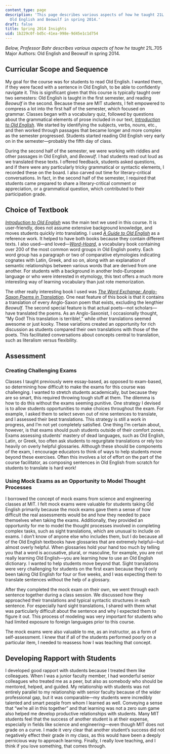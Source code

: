 ```yaml
---
content_type: page
description: 'This page describes various aspects of how he taught 21L.705 Major Authors:
  Old English and Beowulf in spring 2014.'
draft: false
title: Spring 2014 Insights
uid: 1b229c0f-bd5c-41ea-998e-9d45e1c1d754
---
```

*Below, Professor Bahr describes various aspects of how he taught* 21L.705 Major Authors: Old English and Beowulf in spring 2014.

## Curricular Scope and Sequence

My goal for the course was for students to read Old English. I wanted them, if they were faced with a sentence in Old English, to be able to confidently navigate it. This is significant given that this course is typically taught over two semesters: Old English is taught in the first semester, and reading *Beowulf* in the second. Because these are MIT students, I felt empowered to compress a lot into the first half of the semester, which focused on grammar. Classes began with a vocabulary quiz, followed by questions about the grammatical elements of prose included in our text, [*Introduction to Old English*](https://draft.ocw.mit.edu/courses/21l-601j-old-english-and-beowulf-spring-2023/pages/readings/). We started by identifying the subjects, verbs, nouns, etc., and then worked through passages that became longer and more complex as the semester progressed. Students started reading Old English very early on in the semester—probably the fifth day of class.

During the second half of the semester, we were working with riddles and other passages in Old English, and *Beowulf*. I had students read out loud as we translated these texts. I offered feedback, students asked questions, and if there were any particularly tricky grammatical or syntactic elements, I recorded these on the board. I also carved out time for literary-critical conversations. In fact, in the second half of the semester, I required that students came prepared to share a literary-critical comment or appreciation, or a grammatical question, which contributed to their participation grade.

## Choice of Textbook

[*Introduction to Old English*](https://draft.ocw.mit.edu/courses/21l-601j-old-english-and-beowulf-spring-2023/pages/readings/) was the main text we used in this course. It is user-friendly, does not assume extensive background knowledge, and moves students quickly into translating. I used [*A Guide to Old English*](https://draft.ocw.mit.edu/courses/21l-601j-old-english-and-beowulf-spring-2023/pages/readings/) as a reference work. It helped to have both books because they contain different texts. I also used—and loved—[*Word-Hoard*](https://draft.ocw.mit.edu/courses/21l-601j-old-english-and-beowulf-spring-2023/pages/readings/), a vocabulary book containing over 200 of the most common word groups in Old English poetry. Each word group has a paragraph or two of comparative etymologies indicating cognates with Latin, Greek, and so on, along with an explanation of semantic relationships between various words that are derived from one another. For students with a background in another Indo-European language or who were interested in etymology, this text offers a much more interesting way of learning vocabulary than just rote memorization.

The other really interesting book I used was [*The Word Exchange: Anglo-Saxon Poems in Translation*](https://draft.ocw.mit.edu/courses/21l-601j-old-english-and-beowulf-spring-2023/pages/readings/). One neat feature of this book is that it contains a translation of every Anglo-Saxon poem that exists, excluding the lengthier *Beowulf*. The second special feature is that actual poets—not scholars—have translated the poems. As an Anglo-Saxonist, I occasionally thought, “My God! This translation is terrible!,” while other translations seemed awesome or just kooky. These variations created an opportunity for rich discussion as students compared their own translations with those of the poets. This facilitated conversations about concepts central to translation, such as literalism versus flexibility.

## Assessment

### Creating Challenging Exams

Classes I taught previously were essay-based, as opposed to exam-based, so determining how difficult to make the exams for this course was challenging. I wanted to stretch students academically, but because they are so smart, this required throwing tough stuff at them. The dilemma is how to do this without the exams seeming punitive. One strategy I devised is to allow students opportunities to make choices throughout the exam. For example, I asked them to select seven out of nine sentences to translate, and I assessed their best translations. This strategy is still a work in progress, and I’m not yet completely satisfied. One thing I’m certain about, however, is that exams should push students outside of their comfort zones. Exams assessing students’ mastery of dead languages, such as Old English, Latin, or Greek, too often ask students to regurgitate translations or rely too heavily on overly helpful glossaries. Although these should be components of the exam, I encourage educators to think of ways to help students move beyond these exercises. Often this involves a lot of effort on the part of the course facilitator, as composing sentences in Old English from scratch for students to translate is hard work!

### Using Mock Exams as an Opportunity to Model Thought Processes

I borrowed the concept of mock exams from science and engineering classes at MIT. I felt mock exams were valuable for students taking Old English primarily because the mock exams gave them a sense of how difficult the real assessments would be and how they needed to pace themselves when taking the exams. Additionally, they provided an opportunity for me to model the thought processes involved in completing complex tasks, such as sight translations, which are unusual to include on exams. I don’t know of anyone else who includes them, but I do because all of the Old English textbooks have glossaries that are extremely helpful—but almost overly helpful. When glossaries hold your hand too much by telling you that a word is accusative, plural, or masculine, for example, you are not really learning Old English—you are learning how to use an Old English dictionary. I wanted to help students move beyond that. Sight translations were very challenging for students on the first exam because they’d only been taking Old English for four or five weeks, and I was expecting them to translate sentences without the help of a glossary.

After they completed the mock exam on their own, we went through each sentence together during a class session. We discussed how they approached their translations and typical syntactic structures in each sentence. For especially hard sight translations, I shared with them what was particularly difficult about the sentence and why I expected them to figure it out. This process of modeling was very important for students who had limited exposure to foreign languages prior to this course.

The mock exams were also valuable to me, as an instructor, as a form of self-assessment. I knew that if all of the students performed poorly on a particular item, I needed to reassess how I was teaching that concept.

## Developing Rapport with Students

I developed good rapport with students because I treated them like colleagues. When I was a junior faculty member, I had wonderful senior colleagues who treated me as a peer, but also as somebody who should be mentored, helped, and guided. My relationship with students was not entirely parallel to my relationship with senior faculty because of the wider professional gap, but it was comparable—my students were incredibly talented and smart people from whom I learned as well. Conveying a sense that “we’re all in this together” and that learning was not a zero sum game also helped me develop productive relationships with students. Many MIT students feel that the success of another student is at their expense, especially in fields like science and engineering—even though MIT does not grade on a curve. I made it very clear that another student’s success did not negatively effect their grade in my class, as this would have been a deeply pernicious way to approach learning. Finally, I really love teaching, and I think if you love something, that comes through.